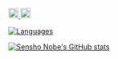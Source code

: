 <p align="left">
  <a href="http://twitter.com/nobel_sean">
    <img height="20" src="https://img.shields.io/twitter/follow/nobel_sean?label=Twitter&logo=twitter&style=flat" />
  </a>
  <a href="https://github.com/SeanNobel">
    <img height="20" src="https://img.shields.io/github/followers/SeanNobel?label=follow&logo=github&style=flat" />
  </a>
</p>

[![Languages](https://github-readme-stats.vercel.app/api/top-langs/?username=SeanNobel&layout=compact&theme=darcula)](https://github.com/anuraghazra/github-readme-stats)

[![Sensho Nobe's GitHub stats](https://github-readme-stats.vercel.app/api?username=SeanNobel&count_private=true&show_icons=true&theme=darcula)](https://github.com/anuraghazra/github-readme-stats)


<!--
**SeanNobel/SeanNobel** is a ✨ _special_ ✨ repository because its `README.md` (this file) appears on your GitHub profile.

Here are some ideas to get you started:

- 🔭 I’m currently working on ...
- 🌱 I’m currently learning ...
- 👯 I’m looking to collaborate on ...
- 🤔 I’m looking for help with ...
- 💬 Ask me about ...
- 📫 How to reach me: ...
- 😄 Pronouns: ...
- ⚡ Fun fact: ...
-->
